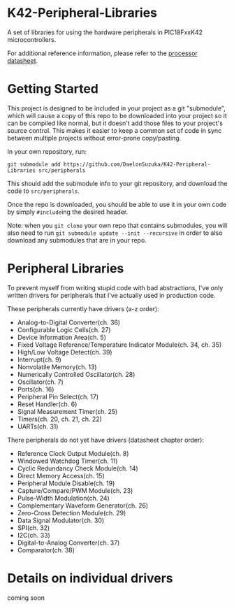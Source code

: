 # K42-Peripheral-Libraries

A set of libraries for using the hardware peripherals in PIC18FxxK42 microcontrollers.

For additional reference information, please refer to the [processor datasheet](http://ww1.microchip.com/downloads/en/DeviceDoc/PIC18LF26-27-45-46-47-55-56-57K42-Data-Sheet-40001919E.pdf).

# Getting Started

This project is designed to be included in your project as a git "submodule", which will cause a copy of this repo to be downloaded into your project so it can be compiled like normal, but it doesn't add those files to your project's source control. This makes it easier to keep a common set of code in sync between multiple projects without error-prone copy/pasting.

In your own repository, run:

```
git submodule add https://github.com/DaelonSuzuka/K42-Peripheral-Libraries src/peripherals
```

This should add the submodule info to your git repository, and download the code to `src/peripherals`.

Once the repo is downloaded, you should be able to use it in your own code by simply `#include`ing the desired header.

Note: when you `git clone` your own repo that contains submodules, you will also need to run `git submodule update --init --recursive` in order to also download any submodules that are in your repo.

# Peripheral Libraries

To prevent myself from writing stupid code with bad abstractions, I've only written drivers for peripherals that I've actually used in production code.

These peripherals currently have drivers (a-z order):
 - Analog-to-Digital Converter(ch. 36)
 - Configurable Logic Cells(ch. 27)
 - Device Information Area(ch. 5)
 - Fixed Voltage Reference/Temperature Indicator Module(ch. 34, ch. 35)
 - High/Low Voltage Detect(ch. 39)
 - Interrupt(ch. 9)
 - Nonvolatile Memory(ch. 13)
 - Numerically Controlled Oscillator(ch. 28)
 - Oscillator(ch. 7)
 - Ports(ch. 16)
 - Peripheral Pin Select(ch. 17)
 - Reset Handler(ch. 6)
 - Signal Measurement Timer(ch. 25)
 - Timers(ch. 20, ch. 21, ch. 22)
 - UARTs(ch. 31)

There peripherals do not yet have drivers (datasheet chapter order):
 - Reference Clock Output Module(ch. 8)
 - Windowed Watchdog Timer(ch. 11)
 - Cyclic Redundancy Check Module(ch. 14)
 - Direct Memory Access(ch. 15)
 - Peripheral Module Disable(ch. 19)
 - Capture/Compare/PWM Module(ch. 23)
 - Pulse-Width Modulation(ch. 24)
 - Complementary Waveform Generator(ch. 26)
 - Zero-Cross Detection Module(ch. 29)
 - Data Signal Modulator(ch. 30)
 - SPI(ch. 32)
 - I2C(ch. 33)
 - Digital-to-Analog Converter(ch. 37)
 - Comparator(ch. 38)

# Details on individual drivers

coming soon